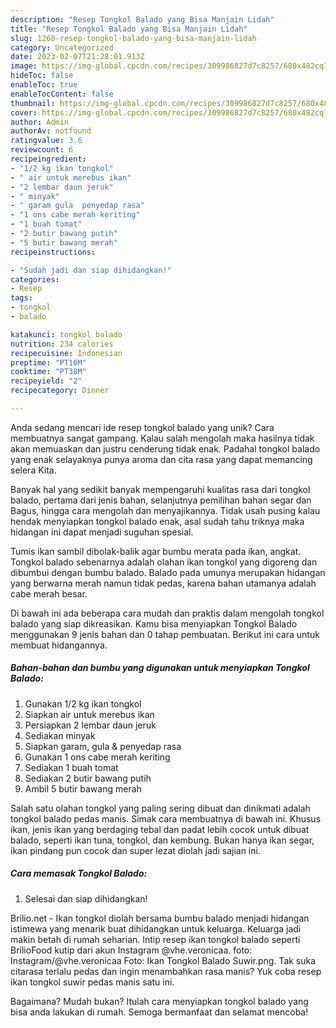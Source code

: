 ```yaml
---
description: "Resep Tongkol Balado yang Bisa Manjain Lidah"
title: "Resep Tongkol Balado yang Bisa Manjain Lidah"
slug: 1260-resep-tongkol-balado-yang-bisa-manjain-lidah
category: Uncategorized
date: 2023-02-07T21:28:01.913Z
image: https://img-global.cpcdn.com/recipes/309986827d7c8257/680x482cq70/tongkol-balado-foto-resep-utama.jpg
hideToc: false
enableToc: true
enableTocContent: false
thumbnail: https://img-global.cpcdn.com/recipes/309986827d7c8257/680x482cq70/tongkol-balado-foto-resep-utama.jpg
cover: https://img-global.cpcdn.com/recipes/309986827d7c8257/680x482cq70/tongkol-balado-foto-resep-utama.jpg
author: Admin
authorAv: notfound
ratingvalue: 3.6
reviewcount: 6
recipeingredient:
- "1/2 kg ikan tongkol"
- " air untuk merebus ikan"
- "2 lembar daun jeruk"
- " minyak"
- " garam gula  penyedap rasa"
- "1 ons cabe merah keriting"
- "1 buah tomat"
- "2 butir bawang putih"
- "5 butir bawang merah"
recipeinstructions:

- "Sudah jadi dan siap dihidangkan!"
categories:
- Resep
tags:
- tongkol
- balado

katakunci: tongkol balado 
nutrition: 234 calories
recipecuisine: Indonesian
preptime: "PT16M"
cooktime: "PT38M"
recipeyield: "2"
recipecategory: Dinner

---
```





Anda sedang mencari ide resep tongkol balado yang unik? Cara membuatnya sangat gampang. Kalau salah mengolah maka hasilnya tidak akan memuaskan dan justru cenderung tidak enak. Padahal tongkol balado yang enak selayaknya punya aroma dan cita rasa yang dapat memancing selera Kita.





Banyak hal yang sedikit banyak mempengaruhi kualitas rasa dari tongkol balado, pertama dari jenis bahan, selanjutnya pemilihan bahan segar dan Bagus, hingga cara mengolah dan menyajikannya. Tidak usah pusing kalau hendak menyiapkan tongkol balado enak,      asal sudah tahu triknya maka hidangan ini dapat menjadi suguhan spesial.














Tumis ikan sambil dibolak-balik agar bumbu merata pada ikan, angkat. Tongkol balado sebenarnya adalah olahan ikan tongkol yang digoreng dan dibumbui dengan bumbu balado. Balado pada umunya merupakan hidangan yang berwarna merah namun tidak pedas, karena bahan utamanya adalah cabe merah besar.






Di bawah ini ada beberapa cara mudah dan praktis dalam mengolah tongkol balado yang siap dikreasikan. Kamu bisa menyiapkan Tongkol Balado menggunakan 9 jenis bahan dan 0 tahap pembuatan. Berikut ini cara untuk membuat hidangannya.

<!--inarticleads1-->

##### Bahan-bahan dan bumbu yang digunakan untuk menyiapkan Tongkol Balado:

1. Gunakan 1/2 kg ikan tongkol
1. Siapkan  air untuk merebus ikan
1. Persiapkan 2 lembar daun jeruk
1. Sediakan  minyak
1. Siapkan  garam, gula &amp; penyedap rasa
1. Gunakan 1 ons cabe merah keriting
1. Sediakan 1 buah tomat
1. Sediakan 2 butir bawang putih
1. Ambil 5 butir bawang merah


Salah satu olahan tongkol yang paling sering dibuat dan dinikmati adalah tongkol balado pedas manis. Simak cara membuatnya di bawah ini. Khusus ikan, jenis ikan yang berdaging tebal dan padat lebih cocok untuk dibuat balado, seperti ikan tuna, tongkol, dan kembung. Bukan hanya ikan segar, ikan pindang pun cocok dan super lezat diolah jadi sajian ini. 

<!--inarticleads2-->

##### Cara memasak Tongkol Balado:


1. Selesai dan siap dihidangkan!

Brilio.net - Ikan tongkol diolah bersama bumbu balado menjadi hidangan istimewa yang menarik buat dihidangkan untuk keluarga. Keluarga jadi makin betah di rumah seharian. Intip resep ikan tongkol balado seperti BrilioFood kutip dari akun Instagram @vhe.veronicaa. foto: Instagram/@vhe.veronicaa Foto: Ikan Tongkol Balado Suwir.png. Tak suka citarasa terlalu pedas dan ingin menambahkan rasa manis? Yuk coba resep ikan tongkol suwir pedas manis satu ini. 

Bagaimana? Mudah bukan? Itulah cara menyiapkan tongkol balado yang bisa anda lakukan di rumah. Semoga bermanfaat dan selamat mencoba!
